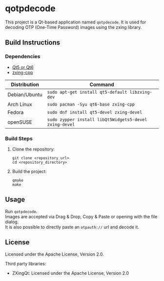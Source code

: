 # qotpdecode

This project is a Qt-based application named `qotpdecode`. It is used for decoding OTP (One-Time Password) images using the zxing library.

## Build Instructions

### Dependencies

* [Qt5 or Qt6](https://www.qt.io/download)
* [zxing-cpp](https://github.com/zxing-cpp/zxing-cpp)

| Distribution | Command                                 |
|--------------|-----------------------------------------|
| Debian/Ubuntu| `sudo apt-get install qt5-default libzxing-dev` |
| Arch Linux   | `sudo pacman -Syu qt6-base zxing-cpp`           |
| Fedora       | `sudo dnf install qt5-devel zxing-devel`         |
| openSUSE     | `sudo zypper install libQt5Widgets5-devel zxing-devel` |

### Build Steps

1. Clone the repository:
   
   ```
   git clone <repository_url>
   cd <repository_directory>
   ```

2. Build the project:
   
   ```
   qmake
   make
   ```

## Usage

Run `qotpdecode`.  
Images are accepted via Drag & Drop, Copy & Paste or opening with the file dialog.  
It is also possible to directly paste an `otpauth://` url and decode it.

## License

Licensed under the Apache License, Version 2.0.

Third party libraries:

* ZXingQt: Licensed under the Apache License, Version 2.0
